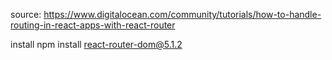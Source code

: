 source:
https://www.digitalocean.com/community/tutorials/how-to-handle-routing-in-react-apps-with-react-router

install
npm install react-router-dom@5.1.2
